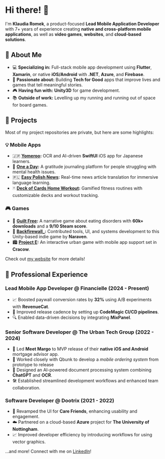 # Hi there! 👋

I'm **Klaudia Romek**, a product-focused **Lead Mobile Application Developer** with 7+ years of experience creating **native and cross-platform mobile applications**, as well as **video games**, **websites**, and **cloud-based solutions**.

## 🌟 About Me
- 💻 **Specializing in:** Full-stack mobile app development using **Flutter**, **Xamarin**, or native **iOS/Android** with **.NET**, **Azure**, and **Firebase**. 
- 🌟 **Passionate about:** Building **Tech for Good** apps that improve lives and games that tell meaningful stories.
- 🎮 **Having fun with:** **Unity3D** for game development.
- 📚 **Outside of work:** Levelling up my running and running out of space for board games.

## 🚀 Projects
Most of my project repositories are private, but here are some highlights:

### 💡 Mobile Apps
- 🇯🇵 **[Yomeroo](https://www.klaudiaromek.com/projects/yomeroo/):** OCR and AI-driven **SwiftUI** iOS app for Japanese learners.
- 📝 **[One a Day](https://www.klaudiaromek.com/projects/one-a-day):** A gratitude journaling platform for people struggling with mental health issues.
- 🇵🇱 **[Easy Polish News](https://www.klaudiaromek.com/projects/easy-polish-news):** Real-time news article translation for immersive language learning.
- 🃏 **[Deck of Cards Home Workout](https://www.klaudiaromek.com/projects/deck-of-cards-home-workout):** Gamified fitness routines with customizable decks and workout tracking.

### 🎮 Games
- 💭 **[Guilt Free](https://www.klaudiaromek.com/projects/guilt-free):** A narrative game about eating disorders with **60k+ downloads** and a **9/10 Steam score**.
- 📱 **[Backfirewall_](https://www.klaudiaromek.com/projects/backfirewall_):** Contributed tools, UI, and systems development to this Unity-based indie game by **Naraven**.
- 🏙️ **[Project E](https://www.klaudiaromek.com/projects/project-e-ngagement):** An interactive urban game with mobile app support set in **Cracow**.

Check out [my website](https://www.klaudiaromek.com) for more details!

## 💼 Professional Experience

### **Lead Mobile App Developer** @ Financielle (2024 - Present)
- 📈 Boosted paywall conversion rates by **32%** using A/B experiments with **RevenueCat**.
- 🚀 Improved release cadence by setting up **CodeMagic CI/CD pipelines**.
- 🔍 Enabled data-driven decisions by integrating **MixPanel**.

### **Senior Software Developer** @ The Urban Tech Group (2022 - 2024)
- 🏦 Led **Meet Margo** to MVP release of their **native iOS and Android** mortgage advisor app.
- 📲 Worked closely with Qbunk to develop a *mobile ordering system* from prototype to release
- 🤖 Designed an AI-powered document processing system combining **ChatGPT** and **OCR**.
- 🛠️ Established streamlined development workflows and enhanced team collaboration.

### **Software Developer** @ Dootrix (2021 - 2022)
- 🎨 Revamped the UI for **Care Friends**, enhancing usability and engagement.
- ☁️ Partnered on a cloud-based **Azure** project for **The University of Nottingham**.
- 📈 Improved developer efficiency by introducing workflows for using vector graphics.

…and more! Connect with me on [LinkedIn](https://www.linkedin.com/in/klaudiaromek/)!
